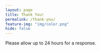 ```yaml
---
layout: page
title: Thank You!
permalink: /thank-you/
feature-img: "img/color.png"
hide: false
---
```


Please allow up to 24 hours for a response. 